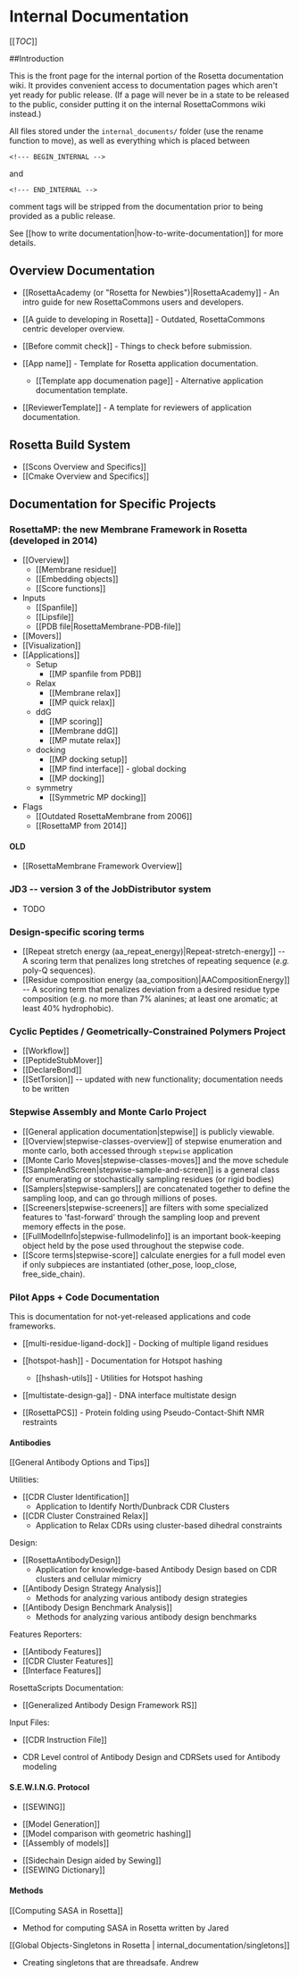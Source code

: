 # Internal Documentation

[[_TOC_]]

##Introduction


This is the front page for the internal portion of the Rosetta documentation wiki.
It provides convenient access to documentation pages which aren't yet ready for public release.
(If a page will never be in a state to be released to the public, consider putting it on the 
internal RosettaCommons wiki instead.)

All files stored under the `internal_documents/` folder (use the rename function to move), 
as well as everything which is placed between

```
<!--- BEGIN_INTERNAL -->
```

and

```
<!--- END_INTERNAL -->
```

comment tags will be stripped from the documentation prior to being provided as a public release.

See [[how to write documentation|how-to-write-documentation]] for more details.

## Overview Documentation
- [[RosettaAcademy (or "Rosetta for Newbies")|RosettaAcademy]] - An intro guide for new RosettaCommons users and developers.

- [[A guide to developing in Rosetta]] - Outdated, RosettaCommons centric developer overview.
- [[Before commit check]] - Things to check before submission.
- [[App name]] - Template for Rosetta application documentation.
    - [[Template app documenation page]] - Alternative application documentation template.
- [[ReviewerTemplate]] - A template for reviewers of application documentation.

## Rosetta Build System 

- [[Scons Overview and Specifics]]
- [[Cmake Overview and Specifics]]


## Documentation for Specific Projects

### RosettaMP: the new Membrane Framework in Rosetta (developed in 2014)
- [[Overview]]
     - [[Membrane residue]]
     - [[Embedding objects]]
     - [[Score functions]]
- Inputs
     - [[Spanfile]]
     - [[Lipsfile]]
     - [[PDB file|RosettaMembrane-PDB-file]]
- [[Movers]]
- [[Visualization]]
- [[Applications]]
     - Setup
        - [[MP spanfile from PDB]]
     - Relax
        - [[Membrane relax]]
        - [[MP quick relax]]
     - ddG
        - [[MP scoring]]
        - [[Membrane ddG]]
        - [[MP mutate relax]]
     - docking
        - [[MP docking setup]]
        - [[MP find interface]] - global docking
        - [[MP docking]]
     - symmetry
        - [[Symmetric MP docking]]
- Flags
     - [[Outdated RosettaMembrane from 2006]]
     - [[RosettaMP from 2014]]

#### OLD ####
- [[RosettaMembrane Framework Overview]]

### JD3 -- version 3 of the JobDistributor system ###
- TODO

### Design-specific scoring terms ###
- [[Repeat stretch energy (aa_repeat_energy)|Repeat-stretch-energy]] -- A scoring term that penalizes long stretches of repeating sequence (*e.g.* poly-Q sequences).
- [[Residue composition energy (aa_composition)|AACompositionEnergy]] -- A scoring term that penalizes deviation from a desired residue type composition (e.g. no more than 7% alanines; at least one aromatic; at least 40% hydrophobic).

### Cyclic Peptides / Geometrically-Constrained Polymers Project
- [[Workflow]]
- [[PeptideStubMover]]
- [[DeclareBond]]
- [[SetTorsion]] -- updated with new functionality; documentation needs to be written

### Stepwise Assembly and Monte Carlo Project
- [[General application documentation|stepwise]] is publicly viewable.
- [[Overview|stepwise-classes-overview]] of stepwise enumeration and monte carlo, both accessed through `stepwise` application
- [[Monte Carlo Moves|stepwise-classes-moves]] and the move schedule 
- [[SampleAndScreen|stepwise-sample-and-screen]] is a general class for enumerating or stochastically sampling residues (or rigid bodies) 
- [[Samplers|stepwise-samplers]] are concatenated together to define the sampling loop, and can go through millions of poses.
- [[Screeners|stepwise-screeners]] are filters with some specialized features to 'fast-forward' through the sampling loop and prevent memory effects in the pose. 
- [[FullModelInfo|stepwise-fullmodelinfo]] is an important book-keeping object held by the pose used throughout the stepwise code. 
- [[Score terms|stepwise-score]] calculate energies for a full model even if only subpieces are instantiated (other_pose, loop_close, free_side_chain).

### Pilot Apps + Code Documentation

This is documentation for not-yet-released applications and code frameworks.

- [[multi-residue-ligand-dock]] - Docking of multiple ligand residues

- [[hotspot-hash]] - Documentation for Hotspot hashing
    * [[hshash-utils]] - Utilities for Hotspot hashing

- [[multistate-design-ga]] - DNA interface multistate design  

- [[RosettaPCS]] - Protein folding using Pseudo-Contact-Shift NMR restraints

#### Antibodies
[[General Antibody Options and Tips]]

Utilities:
- [[CDR Cluster Identification]]
   * Application to Identify North/Dunbrack CDR Clusters 
- [[CDR Cluster Constrained Relax]]
   * Application to Relax CDRs using cluster-based dihedral constraints 

Design:
- [[RosettaAntibodyDesign]]
  * Application for knowledge-based Antibody Design based on CDR clusters and cellular mimicry
- [[Antibody Design Strategy Analysis]]
  * Methods for analyzing various antibody design strategies
- [[Antibody Design Benchmark Analysis]]
  * Methods for analyzing various antibody design benchmarks

Features Reporters:
- [[Antibody Features]]
- [[CDR Cluster Features]]
- [[Interface Features]]

RosettaScripts Documentation:
- [[Generalized Antibody Design Framework RS]]

Input Files:
- [[CDR Instruction File]]
 * CDR Level control of Antibody Design and CDRSets used for Antibody modeling

#### S.E.W.I.N.G. Protocol
- [[SEWING]]
 * [[Model Generation]] 
 * [[Model comparison with geometric hashing]] 
 * [[Assembly of models]] 
- [[Sidechain Design aided by Sewing]]
- [[SEWING Dictionary]]

#### Methods
[[Computing SASA in Rosetta]]
 - Method for computing SASA in Rosetta written by Jared

[[Global Objects-Singletons in Rosetta | internal_documentation/singletons]]
 - Creating singletons that are threadsafe. Andrew
